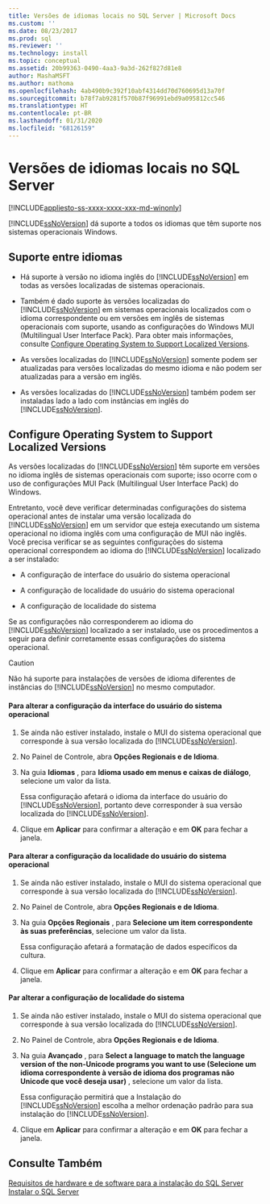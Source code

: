 ```yaml
---
title: Versões de idiomas locais no SQL Server | Microsoft Docs
ms.custom: ''
ms.date: 08/23/2017
ms.prod: sql
ms.reviewer: ''
ms.technology: install
ms.topic: conceptual
ms.assetid: 20b99363-0490-4aa3-9a3d-262f827d81e8
author: MashaMSFT
ms.author: mathoma
ms.openlocfilehash: 4ab490b9c392f10abf4314dd70d760695d13a70f
ms.sourcegitcommit: b78f7ab9281f570b87f96991ebd9a095812cc546
ms.translationtype: HT
ms.contentlocale: pt-BR
ms.lasthandoff: 01/31/2020
ms.locfileid: "68126159"
---
```

# <a name="local-language-versions-in-sql-server"></a>Versões de idiomas locais no SQL Server
[!INCLUDE[appliesto-ss-xxxx-xxxx-xxx-md-winonly](../../includes/appliesto-ss-xxxx-xxxx-xxx-md-winonly.md)]

  [!INCLUDE[ssNoVersion](../../includes/ssnoversion-md.md)] dá suporte a todos os idiomas que têm suporte nos sistemas operacionais Windows.  
  
## <a name="cross-language-support"></a>Suporte entre idiomas  
  
-   Há suporte à versão no idioma inglês do [!INCLUDE[ssNoVersion](../../includes/ssnoversion-md.md)] em todas as versões localizadas de sistemas operacionais.  
  
-   Também é dado suporte às versões localizadas do [!INCLUDE[ssNoVersion](../../includes/ssnoversion-md.md)] em sistemas operacionais localizados com o idioma correspondente ou em versões em inglês de sistemas operacionais com suporte, usando as configurações do Windows MUI (Multilingual User Interface Pack). Para obter mais informações, consulte [Configure Operating System to Support Localized Versions](../../sql-server/install/local-language-versions-in-sql-server.md#BK_ConfigureOS).  
  
-   As versões localizadas do [!INCLUDE[ssNoVersion](../../includes/ssnoversion-md.md)] somente podem ser atualizadas para versões localizadas do mesmo idioma e não podem ser atualizadas para a versão em inglês.  
  
-   As versões localizadas do [!INCLUDE[ssNoVersion](../../includes/ssnoversion-md.md)] também podem ser instaladas lado a lado com instâncias em inglês do [!INCLUDE[ssNoVersion](../../includes/ssnoversion-md.md)].  
  
##  <a name="BK_ConfigureOS"></a> Configure Operating System to Support Localized Versions  
 As versões localizadas do [!INCLUDE[ssNoVersion](../../includes/ssnoversion-md.md)] têm suporte em versões no idioma inglês de sistemas operacionais com suporte; isso ocorre com o uso de configurações MUI Pack (Multilingual User Interface Pack) do Windows.  
  
 Entretanto, você deve verificar determinadas configurações do sistema operacional antes de instalar uma versão localizada do [!INCLUDE[ssNoVersion](../../includes/ssnoversion-md.md)] em um servidor que esteja executando um sistema operacional no idioma inglês com uma configuração de MUI não inglês. Você precisa verificar se as seguintes configurações do sistema operacional correspondem ao idioma do [!INCLUDE[ssNoVersion](../../includes/ssnoversion-md.md)] localizado a ser instalado:  
  
-   A configuração de interface do usuário do sistema operacional  
  
-   A configuração de localidade do usuário do sistema operacional  
  
-   A configuração de localidade do sistema  
  
 Se as configurações não corresponderem ao idioma do [!INCLUDE[ssNoVersion](../../includes/ssnoversion-md.md)] localizado a ser instalado, use os procedimentos a seguir para definir corretamente essas configurações do sistema operacional.  
  
> [!CAUTION]  
>  Não há suporte para instalações de versões de idioma diferentes de instâncias do [!INCLUDE[ssNoVersion](../../includes/ssnoversion-md.md)] no mesmo computador.  
  
#### <a name="to-change-the-operating-system-user-interface-setting"></a>Para alterar a configuração da interface do usuário do sistema operacional  
  
1.  Se ainda não estiver instalado, instale o MUI do sistema operacional que corresponde à sua versão localizada do [!INCLUDE[ssNoVersion](../../includes/ssnoversion-md.md)].  
  
2.  No Painel de Controle, abra **Opções Regionais e de Idioma**.  
  
3.  Na guia **Idiomas** , para **Idioma usado em menus e caixas de diálogo**, selecione um valor da lista.  
  
     Essa configuração afetará o idioma da interface do usuário do [!INCLUDE[ssNoVersion](../../includes/ssnoversion-md.md)], portanto deve corresponder à sua versão localizada do [!INCLUDE[ssNoVersion](../../includes/ssnoversion-md.md)].  
  
4.  Clique em **Aplicar** para confirmar a alteração e em **OK** para fechar a janela.  
  
#### <a name="to-change-the-operating-system-user-locale-setting"></a>Para alterar a configuração da localidade do usuário do sistema operacional  
  
1.  Se ainda não estiver instalado, instale o MUI do sistema operacional que corresponde à sua versão localizada do [!INCLUDE[ssNoVersion](../../includes/ssnoversion-md.md)].  
  
2.  No Painel de Controle, abra **Opções Regionais e de Idioma**.  
  
3.  Na guia **Opções Regionais** , para **Selecione um item correspondente às suas preferências**, selecione um valor da lista.  
  
     Essa configuração afetará a formatação de dados específicos da cultura.  
  
4.  Clique em **Aplicar** para confirmar a alteração e em **OK** para fechar a janela.  
  
#### <a name="to-change-the-system-locale-setting"></a>Par alterar a configuração de localidade do sistema  
  
1.  Se ainda não estiver instalado, instale o MUI do sistema operacional que corresponde à sua versão localizada do [!INCLUDE[ssNoVersion](../../includes/ssnoversion-md.md)].  
  
2.  No Painel de Controle, abra **Opções Regionais e de Idioma**.  
  
3.  Na guia **Avançado** , para **Select a language to match the language version of the non-Unicode programs you want to use (Selecione um idioma correspondente à versão de idioma dos programas não Unicode que você deseja usar)** , selecione um valor da lista.  
  
     Essa configuração permitirá que a Instalação do [!INCLUDE[ssNoVersion](../../includes/ssnoversion-md.md)] escolha a melhor ordenação padrão para sua instalação do [!INCLUDE[ssNoVersion](../../includes/ssnoversion-md.md)].  
  
4.  Clique em **Aplicar** para confirmar a alteração e em **OK** para fechar a janela.  
  
## <a name="see-also"></a>Consulte Também  
 [Requisitos de hardware e de software para a instalação do SQL Server](../../sql-server/install/hardware-and-software-requirements-for-installing-sql-server.md)   
 [Instalar o SQL Server](../../database-engine/install-windows/install-sql-server.md)  
  
  
